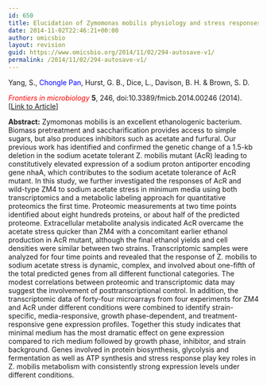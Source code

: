 ```yaml
---
id: 650
title: Elucidation of Zymomonas mobilis physiology and stress responses by quantitative proteomics and transcriptomics.
date: 2014-11-02T22:46:21+00:00
author: omicsbio
layout: revision
guid: https://www.omicsbio.org/2014/11/02/294-autosave-v1/
permalink: /2014/11/02/294-autosave-v1/
---
```

Yang, S., <span style="color: #0000ff;">Chongle Pan</span>, Hurst, G. B., Dice, L., Davison, B. H. & Brown, S. D.

<span style="color: #ff0000;"><em>Frontiers in microbiology</em></span> **5**, 246, doi:10.3389/fmicb.2014.00246 (2014). [[Link to Article](http://journal.frontiersin.org/Journal/10.3389/fmicb.2014.00246/full)]

<!--more-->

**Abstract:** Zymomonas mobilis is an excellent ethanologenic bacterium. Biomass pretreatment and saccharification provides access to simple sugars, but also produces inhibitors such as acetate and furfural. Our previous work has identified and confirmed the genetic change of a 1.5-kb deletion in the sodium acetate tolerant Z. mobilis mutant (AcR) leading to constitutively elevated expression of a sodium proton antiporter encoding gene nhaA, which contributes to the sodium acetate tolerance of AcR mutant. In this study, we further investigated the responses of AcR and wild-type ZM4 to sodium acetate stress in minimum media using both transcriptomics and a metabolic labeling approach for quantitative proteomics the first time. Proteomic measurements at two time points identified about eight hundreds proteins, or about half of the predicted proteome. Extracellular metabolite analysis indicated AcR overcame the acetate stress quicker than ZM4 with a concomitant earlier ethanol production in AcR mutant, although the final ethanol yields and cell densities were similar between two strains. Transcriptomic samples were analyzed for four time points and revealed that the response of Z. mobilis to sodium acetate stress is dynamic, complex, and involved about one-fifth of the total predicted genes from all different functional categories. The modest correlations between proteomic and transcriptomic data may suggest the involvement of posttranscriptional control. In addition, the transcriptomic data of forty-four microarrays from four experiments for ZM4 and AcR under different conditions were combined to identify strain-specific, media-responsive, growth phase-dependent, and treatment-responsive gene expression profiles. Together this study indicates that minimal medium has the most dramatic effect on gene expression compared to rich medium followed by growth phase, inhibitor, and strain background. Genes involved in protein biosynthesis, glycolysis and fermentation as well as ATP synthesis and stress response play key roles in Z. mobilis metabolism with consistently strong expression levels under different conditions.